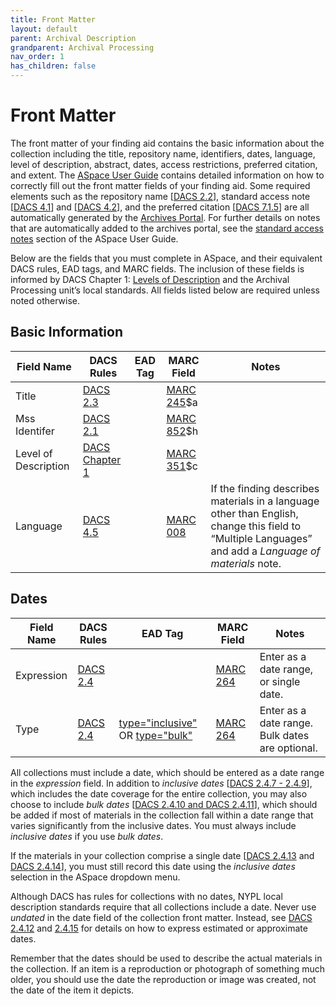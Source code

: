 ```yaml
---
title: Front Matter
layout: default
parent: Archival Description
grandparent: Archival Processing
nav_order: 1
has_children: false
---
```

# **Front Matter**
The front matter of your finding aid contains the basic information about the collection including the title, repository name, identifiers, dates, language, level of description, abstract, dates, access restrictions, preferred citation, and extent. The [ASpace User Guide](aspace/aspace.md) contains detailed information on how to correctly fill out the front matter fields of your finding aid. Some required elements such as the repository name [[DACS 2.2](https://saa-ts-dacs.github.io/dacs/06_part_I/03_chapter_02/02_name_and_location_of_repository.html)], standard access note [[DACS 4.1](https://saa-ts-dacs.github.io/dacs/06_part_I/05_chapter_04/01_conditions_governing_access.html)] and [[DACS 4.2](https://saa-ts-dacs.github.io/dacs/06_part_I/05_chapter_04/02_physical_access.html)], and the preferred citation [[DACS 7.1.5](https://saa-ts-dacs.github.io/dacs/06_part_I/08_chapter_07/01_notes.html#citation-5-preservation-methods-and-issues-at-the-archives-of)] are all automatically generated by the [Archives Portal](https://archives.nypl.org/). For further details on notes that are automatically added to the archives portal, see the [standard access notes]() section of the ASpace User Guide. 

Below are the fields that you must complete in ASpace, and their equivalent DACS rules, EAD tags, and MARC fields. The inclusion of these fields is informed by DACS Chapter 1: [Levels of Description](https://saa-ts-dacs.github.io/dacs/06_part_I/02_chapter_01.html) and the Archival Processing unit’s local standards. All fields listed below are required unless noted otherwise. 

## **Basic Information**

| Field Name | DACS Rules | EAD Tag | MARC Field | Notes |
| -- | -- | -- | -- | -- |
| Title | [DACS 2.3](https://saa-ts-dacs.github.io/dacs/06_part_I/03_chapter_02/03_title.html) | [<unittitle>](https://www.loc.gov/ead/tglib/elements/unittitle.html) | [MARC 245](https://www.loc.gov/marc/bibliographic/bd245.html)$a |
| Mss Identifer | [DACS 2.1](https://saa-ts-dacs.github.io/dacs/06_part_I/03_chapter_02/01_reference_code.html) | [<unitid type="local_mss">](https://www.loc.gov/ead/tglib/elements/unittitle.html) | [MARC 852](https://www.loc.gov/marc/holdings/hd852.html)$h |
| Level of Description | [DACS Chapter 1](https://saa-ts-dacs.github.io/dacs/06_part_I/02_chapter_01.html) | [<archdesc level="collection">](https://www.loc.gov/ead/tglib/elements/archdesc.html) | [MARC 351](https://www.loc.gov/marc/bibliographic/bd351.html)$c |
| Language | [DACS 4.5](https://saa-ts-dacs.github.io/dacs/06_part_I/05_chapter_04/05_languages_and_scripts_of_the_material.html) | [<langmaterial>](https://www.loc.gov/ead/tglib/elements/langmaterial.html) | [MARC 008](https://www.loc.gov/marc/bibliographic/bd008.html) | If the finding describes materials in a language other than English, change this field to “Multiple Languages” and add a _Language of materials_ note. |

## **Dates**

| Field Name | DACS Rules | EAD Tag | MARC Field | Notes |
| -- | -- | -- | -- | -- |
| Expression | [DACS 2.4](https://saa-ts-dacs.github.io/dacs/06_part_I/03_chapter_02/04_date.html) | [<unitdate>](https://www.loc.gov/ead/tglib/elements/unitdate.html) | [MARC 264](https://www.loc.gov/marc/bibliographic/bd264.html) | Enter as a date range, or single date. |
| Type | [DACS 2.4](https://saa-ts-dacs.github.io/dacs/06_part_I/03_chapter_02/04_date.html) | [<unitdate> type="inclusive"](https://www.loc.gov/ead/tglib/elements/unitdate.html) OR [<unitdate> type="bulk" ](https://www.loc.gov/ead/tglib/elements/unitdate.html) | [MARC 264](https://www.loc.gov/marc/bibliographic/bd264.html) | Enter as a date range. Bulk dates are optional. |

All collections must include a date, which should be entered as a date range in the _expression_ field. In addition to _inclusive dates_ [[DACS 2.4.7 - 2.4.9](https://saa-ts-dacs.github.io/dacs/06_part_I/03_chapter_02/04_date.html#inclusive-dates)], which includes the date coverage for the entire collection, you may also choose to include _bulk dates_ [[DACS 2.4.10 and DACS 2.4.11](https://saa-ts-dacs.github.io/dacs/06_part_I/03_chapter_02/04_date.html#predominant-or-bulk-dates)], which should be added if most of materials in the collection fall within a date range that varies significantly from the inclusive dates. You must always include _inclusive dates_ if you use _bulk_ _dates_.

If the materials in your collection comprise a single date [[DACS 2.4.13](https://saa-ts-dacs.github.io/dacs/06_part_I/03_chapter_02/04_date.html#single-dates) and [DACS 2.4.14](https://saa-ts-dacs.github.io/dacs/06_part_I/03_chapter_02/04_date.html#exact-single-dates)], you must still record this date using the _inclusive dates_ selection in the ASpace dropdown menu. 

Although DACS has rules for collections with no dates, NYPL local description standards require that all collections include a date. Never use _undated_ in the date field of the collection front matter. Instead, see [DACS 2.4.12](https://saa-ts-dacs.github.io/dacs/06_part_I/03_chapter_02/04_date.html#estimated-date-ranges) and [2.4.15](https://saa-ts-dacs.github.io/dacs/06_part_I/03_chapter_02/04_date.html#estimated-single-dates) for details on how to express estimated or approximate dates.

Remember that the dates should be used to describe the actual materials in the collection. If an item is a reproduction or photograph of something much older, you should use the date the reproduction or image was created, not the date of the item it depicts. 

